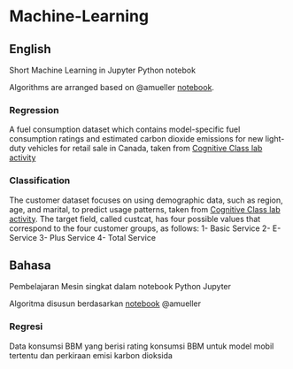 # Machine-Learning
## English
Short Machine Learning in Jupyter Python notebok

Algorithms are arranged based on @amueller [notebook](https://github.com/amueller/introduction_to_ml_with_python).
### Regression
A fuel consumption dataset which contains model-specific fuel consumption ratings and estimated carbon dioxide emissions for new light-duty vehicles for retail sale in Canada, taken from [Cognitive Class lab activity](https://s3-api.us-geo.objectstorage.softlayer.net/cf-courses-data/CognitiveClass/ML0101ENv3/labs/FuelConsumptionCo2.csv)
### Classification
The customer dataset focuses on using demographic data, such as region, age, and marital, to predict usage patterns, taken from [Cognitive Class lab activity](https://s3-api.us-geo.objectstorage.softlayer.net/cf-courses-data/CognitiveClass/ML0101ENv3/labs/teleCust1000t.csv).
The target field, called custcat, has four possible values that correspond to the four customer groups, as follows: 1- Basic Service 2- E-Service 3- Plus Service 4- Total Service
## Bahasa
Pembelajaran Mesin singkat dalam notebook Python Jupyter

Algoritma disusun berdasarkan [notebook](https://github.com/amueller/introduction_to_ml_with_python) @amueller
### Regresi
Data konsumsi BBM yang berisi rating konsumsi BBM untuk model mobil tertentu dan perkiraan emisi karbon dioksida
